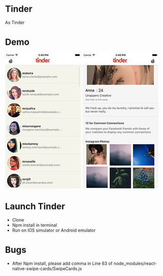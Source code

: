 # Tinder
As Tinder
# Demo
![alt tag](https://github.com/Ivan0026/ReactNativeTinder/blob/master/ScreenShot-1.png)
![alt tag](https://github.com/Ivan0026/ReactNativeTinder/blob/master/ScreenShot-2.png)

# Launch Tinder
- Clone
- Npm install in terminal
- Run on IOS simulator or Android emulator

# Bugs
- After Npm install, please add comma in Line 63 of node_modules/react-native-swipe-cards/SwipeCards.js
